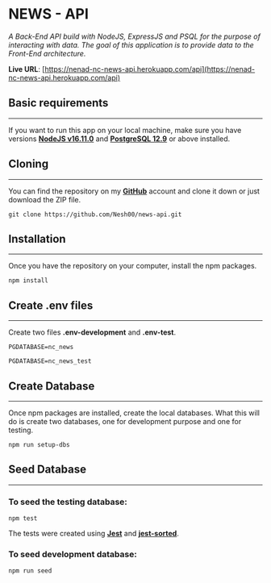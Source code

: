 # NEWS - API

_A Back-End API build with NodeJS, ExpressJS and PSQL for the purpose of interacting with data. The goal of this application is to provide data to the Front-End architecture._

**Live URL**: [https://nenad-nc-news-api.herokuapp.com/api](https://nenad-nc-news-api.herokuapp.com/api)

## Basic requirements

---

If you want to run this app on your local machine, make sure you have versions [**NodeJS v16.11.0**](https://nodejs.org/en/) and [**PostgreSQL 12.9**](https://www.postgresql.org/) or above installed.

## Cloning

---

You can find the repository on my [**GitHub**](https://github.com/Nesh00/news-api) account and clone it down or just download the ZIP file.

```
git clone https://github.com/Nesh00/news-api.git
```

## Installation

---

Once you have the repository on your computer, install the npm packages.

```
npm install
```

## Create .env files

---

Create two files **.env-development** and **.env-test**.

```
PGDATABASE=nc_news
```

```
PGDATABASE=nc_news_test
```

## Create Database

---

Once npm packages are installed, create the local databases. What this will do is create two databases, one for development purpose and one for testing.

```
npm run setup-dbs
```

## Seed Database

---

### To seed the testing database:

```
npm test
```

The tests were created using [**Jest**](https://jestjs.io/) and [**jest-sorted**](https://www.npmjs.com/package/jest-sorted).

### To seed development database:

```
npm run seed
```
